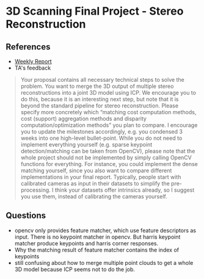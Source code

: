 # 3D Scanning Final Project - Stereo Reconstruction
## References
* [Weekly Report](https://docs.google.com/document/d/1K6K0ElHKk27aSyPWNIXJ57GBT3060mLvXEGucMk_U0U/edit)
* TA's feedback
> Your proposal contains all necessary technical steps to solve the problem. 
You want to merge the 3D output of multiple stereo reconstructions into a joint 3D model using ICP. We encourage you to do this, because it is an interesting next step, but note that it is beyond the standard pipeline for stereo reconstruction.
Please specify more concretely which “matching cost computation methods, cost (support) aggregation methods and disparity computation/optimization methods” you plan to compare. I encourage you to update the milestones accordingly, e.g. you condensed 3 weeks into one high-level bullet-point.
While you do not need to implement everything yourself (e.g. sparse keypoint detection/matching can be taken from OpenCV), please note that the whole project should not be implemented by simply calling OpenCV functions for everything. For instance, you could implement the dense matching yourself, since you also want to compare different implementations in your final report.
Typically, people start with calibrated cameras as input in their datasets to simplify the pre-processing. I think your datasets offer intrinsics already, so I suggest you use them, instead of calibrating the cameras yourself.
## Questions
- opencv only provides feature matcher, which use feature descriptors as input. There is no keypoint matcher in opencv. But harris keypoint matcher produce keypoints and harris corner responses. 
- Why the matching result of feature matcher contains the index of keypoints
- still confusing about how to merge multiple point clouds to get a whole 3D model because ICP seems not to do the job.
